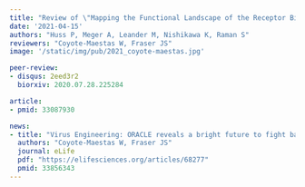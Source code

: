 ```yaml
---
title: "Review of \"Mapping the Functional Landscape of the Receptor Binding Domain of T7 Bacteriophage by Deep Mutational Scanning\""
date: '2021-04-15'
authors: "Huss P, Meger A, Leander M, Nishikawa K, Raman S"
reviewers: "Coyote-Maestas W, Fraser JS"
image: '/static/img/pub/2021_coyote-maestas.jpg'

peer-review:
- disqus: 2eed3r2
  biorxiv: 2020.07.28.225284

article:
- pmid: 33087930

news:
- title: "Virus Engineering: ORACLE reveals a bright future to fight bacteria"
  authors: "Coyote-Maestas W, Fraser JS"
  journal: eLife
  pdf: "https://elifesciences.org/articles/68277"
  pmid: 33856343
---
```

